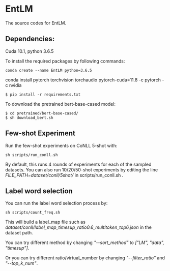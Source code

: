 # EntLM 
The source codes for EntLM.

## Dependencies:

Cuda 10.1, python 3.6.5

To install the required packages by following commands:
```
conda create --name EntLM python=3.6.5
```
conda install pytorch torchvision torchaudio pytorch-cuda=11.8 -c pytorch -c nvidia
```
$ pip install -r requirements.txt
```

To download the pretrained bert-base-cased model:
```
$ cd pretrained/bert-base-cased/
$ sh download_bert.sh
```

## Few-shot Experiment

Run the few-shot experiments on CoNLL 5-shot with:
```
sh scripts/run_conll.sh
```
By default, this runs 4 rounds of experiments for each of the sampled datasets.
You can also run 10/20/50-shot experiments by editing the line *FILE_PATH=dataset/conll/5shot/* in scripts/run_conll.sh .


## Label word selection

You can run the label word selection process by:
```
sh scripts/count_freq.sh
```
This will build a label_map file such as *dataset/conll/label_map_timesup_ratio0.6_multitoken_top6.json* in the dataset path.

You can try different method by changing *"--sort_method"* to *["LM", "data", "timesup"]*.

Or you can try different ratio/virtual_number by changing *"--filter_ratio"* and *"--top_k_num"*.
